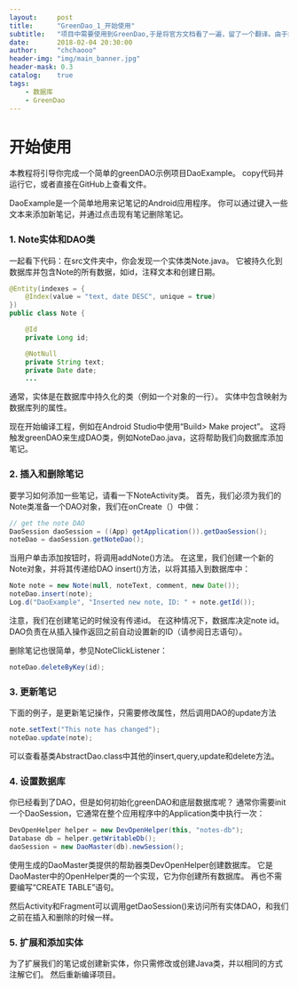 ```yaml
---
layout:     post
title:      "GreenDao_1_开始使用"
subtitle:   "项目中需要使用到GreenDao,于是将官方文档看了一遍，留了一个翻译。由于非常关心该数据库的新能表现，因此写了一个性能测试demo，也放到了github上"
date:       2018-02-04 20:30:00
author:     "chchaooo"
header-img: "img/main_banner.jpg"
header-mask: 0.3
catalog:    true
tags:
    - 数据库
    - GreenDao
---
```


# 开始使用

本教程将引导你完成一个简单的greenDAO示例项目DaoExample。 copy代码并运行它，或者直接在GitHub上查看文件。

DaoExample是一个简单地用来记笔记的Android应用程序。 你可以通过键入一些文本来添加新笔记，并通过点击现有笔记删除笔记。

### 1. Note实体和DAO类
一起看下代码：在src文件夹中，你会发现一个实体类Note.java。 它被持久化到数据库并包含Note的所有数据，如id，注释文本和创建日期。

``` java
@Entity(indexes = {
    @Index(value = "text, date DESC", unique = true)
})
public class Note {

    @Id
    private Long id;

    @NotNull
    private String text;
    private Date date;
    ...
```

通常，实体是在数据库中持久化的类（例如一个对象的一行）。 实体中包含映射为数据库列的属性。

现在开始编译工程，例如在Android Studio中使用“Build> Make project”。 这将触发greenDAO来生成DAO类，例如NoteDao.java，这将帮助我们向数据库添加笔记。

### 2. 插入和删除笔记
要学习如何添加一些笔记，请看一下NoteActivity类。 首先，我们必须为我们的Note类准备一个DAO对象，我们在onCreate（）中做：

``` java
// get the note DAO
DaoSession daoSession = ((App) getApplication()).getDaoSession();
noteDao = daoSession.getNoteDao();
```

当用户单击添加按钮时，将调用addNote()方法。 在这里，我们创建一个新的Note对象，并将其传递给DAO insert()方法，以将其插入到数据库中：

```java
Note note = new Note(null, noteText, comment, new Date());
noteDao.insert(note);
Log.d("DaoExample", "Inserted new note, ID: " + note.getId());
```

注意，我们在创建笔记的时候没有传递id。 在这种情况下，数据库决定note id。 DAO负责在从插入操作返回之前自动设置新的ID（请参阅日志语句）。

删除笔记也很简单，参见NoteClickListener：

```java
noteDao.deleteByKey(id);
```

### 3. 更新笔记
下面的例子，是更新笔记操作，只需要修改属性，然后调用DAO的update方法

```java
note.setText("This note has changed");
noteDao.update(note);
```

可以查看基类AbstractDao.class中其他的insert,query,update和delete方法。


### 4. 设置数据库
你已经看到了DAO，但是如何初始化greenDAO和底层数据库呢？ 通常你需要init一个DaoSession，它通常在整个应用程序中的Application类中执行一次：

```java
DevOpenHelper helper = new DevOpenHelper(this, "notes-db");
Database db = helper.getWritableDb();
daoSession = new DaoMaster(db).newSession();
```

使用生成的DaoMaster类提供的帮助器类DevOpenHelper创建数据库。 它是DaoMaster中的OpenHelper类的一个实现，它为你创建所有数据库。 再也不需要编写“CREATE TABLE”语句。

然后Activity和Fragment可以调用getDaoSession()来访问所有实体DAO，和我们之前在插入和删除的时候一样。

### 5. 扩展和添加实体
为了扩展我们的笔记或创建新实体，你只需修改或创建Java类，并以相同的方式注解它们。 然后重新编译项目。



